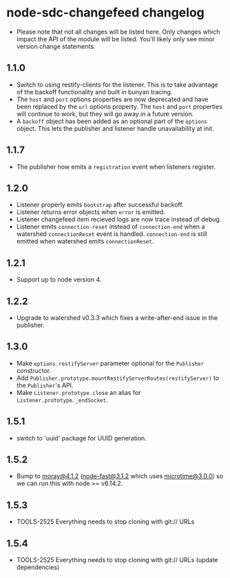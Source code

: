 # node-sdc-changefeed changelog
 * Please note that not all changes will be listed here. Only changes which
   impact the API of the module will be listed. You'll likely only see minor
   version change statements.

## 1.1.0
 * Switch to using restify-clients for the listener. This is to take advantage
   of the backoff functionality and built in bunyan tracing.
 * The `host` and `port` options properties are now deprecated and have been
   replaced by the `url` options property. The `host` and `port` properties will
   continue to work, but they will go away in a future version.
 * A `backoff` object has been added as an optional part of the `options`
   object. This lets the publisher and listener handle unavailability at init.

## 1.1.7
 * The publisher now emits a `registration` event when listeners register.

## 1.2.0
 * Listener properly emits `bootstrap` after successful backoff.
 * Listener returns error objects when `error` is emitted.
 * Listener changefeed item recieved logs are now trace instead of debug.
 * Listener emits `connection-reset` instead of `connection-end` when a
   watershed `connectionReset` event is handled. `connection-end` is still
   emitted when watershed emits `connectionReset`.

## 1.2.1
 * Support up to node version 4.

## 1.2.2
 * Upgrade to watershed v0.3.3 which fixes a write-after-end issue in the
   publisher.

## 1.3.0
 * Make `options.restifyServer` parameter optional for the `Publisher`
   constructor.
 * Add `Publisher.prototype.mountRestifyServerRoutes(restifyServer)` to the
   `Publisher`'s API.
 * Make `Listener.prototype.close` an alias for `Listener.prototype._endSocket`.

## 1.5.1
 * switch to 'uuid' package for UUID generation.

## 1.5.2
 * Bump to moray@4.1.2 (node-fast@3.1.2 which uses microtime@3.0.0) so we can
 run this with node >= v6.14.2.

## 1.5.3

 * TOOLS-2525 Everything needs to stop cloning with git:// URLs

## 1.5.4

 * TOOLS-2525 Everything needs to stop cloning with git:// URLs
   (update dependencies)
